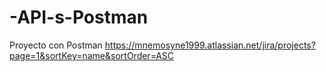 # -API-s-Postman
Proyecto con Postman
https://mnemosyne1999.atlassian.net/jira/projects?page=1&sortKey=name&sortOrder=ASC
